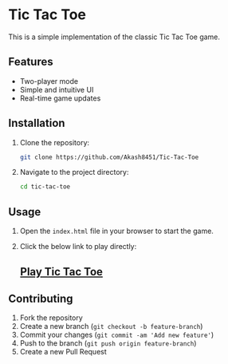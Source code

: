 # Tic Tac Toe

This is a simple implementation of the classic Tic Tac Toe game.

## Features

- Two-player mode
- Simple and intuitive UI
- Real-time game updates

## Installation

1. Clone the repository:
    ```sh
    git clone https://github.com/Akash8451/Tic-Tac-Toe
    ```
2. Navigate to the project directory:
    ```sh
    cd tic-tac-toe
    ```

## Usage

1. Open the `index.html` file in your browser to start the game.

2. Click the below link to play directly:
   ## [Play Tic Tac Toe](https://akash8451.github.io/Tic-Tac-Toe/)

## Contributing

1. Fork the repository
2. Create a new branch (`git checkout -b feature-branch`)
3. Commit your changes (`git commit -am 'Add new feature'`)
4. Push to the branch (`git push origin feature-branch`)
5. Create a new Pull Request

